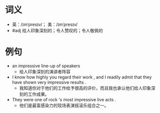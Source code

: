 # 词义
- 英：/ɪmˈpresɪv/； 美：/ɪmˈpresɪv/
- #adj 给人印象深刻的；令人赞叹的；令人敬佩的
# 例句
- an impressive line-up of speakers
	- 给人印象深刻的演讲者阵容
- I know how highly you regard their work , and I readily admit that they have shown very impressive results .
	- 我知道你对于他们的工作给予很高的评价，而且我也承认他们给人印象深刻的工作成果。
- They were one of rock 's most impressive live acts .
	- 他们是最富感染力的现场表演摇滚乐组合之一。
